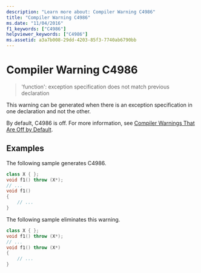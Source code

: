 ```yaml
---
description: "Learn more about: Compiler Warning C4986"
title: "Compiler Warning C4986"
ms.date: "11/04/2016"
f1_keywords: ["C4986"]
helpviewer_keywords: ["C4986"]
ms.assetid: a3a7b008-29dd-4203-85f3-7740ab6790bb
---
```

# Compiler Warning C4986

> 'function': exception specification does not match previous declaration

This warning can be generated when there is an exception specification in one declaration and not the other.

By default, C4986 is off. For more information, see [Compiler Warnings That Are Off by Default](../../preprocessor/compiler-warnings-that-are-off-by-default.md).

## Examples

The following sample generates C4986.

```cpp
class X { };
void f1() throw (X*);
// ...
void f1()
{
    // ...
}
```

The following sample eliminates this warning.

```cpp
class X { };
void f1() throw (X*);
// ...
void f1() throw (X*)
{
    // ...
}
```

